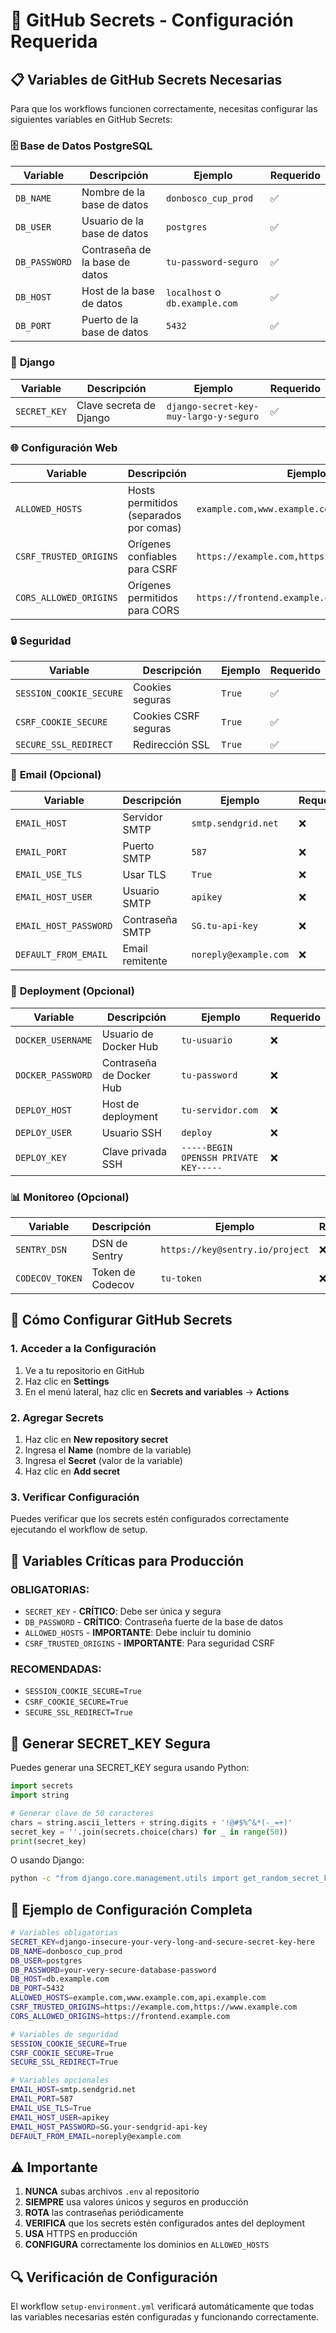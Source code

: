 # 🔐 GitHub Secrets - Configuración Requerida

## 📋 Variables de GitHub Secrets Necesarias

Para que los workflows funcionen correctamente, necesitas configurar las siguientes variables en GitHub Secrets:

### 🗄️ **Base de Datos PostgreSQL**

| Variable | Descripción | Ejemplo | Requerido |
|----------|-------------|---------|-----------|
| `DB_NAME` | Nombre de la base de datos | `donbosco_cup_prod` | ✅ |
| `DB_USER` | Usuario de la base de datos | `postgres` | ✅ |
| `DB_PASSWORD` | Contraseña de la base de datos | `tu-password-seguro` | ✅ |
| `DB_HOST` | Host de la base de datos | `localhost` o `db.example.com` | ✅ |
| `DB_PORT` | Puerto de la base de datos | `5432` | ✅ |

### 🔑 **Django**

| Variable | Descripción | Ejemplo | Requerido |
|----------|-------------|---------|-----------|
| `SECRET_KEY` | Clave secreta de Django | `django-secret-key-muy-largo-y-seguro` | ✅ |

### 🌐 **Configuración Web**

| Variable | Descripción | Ejemplo | Requerido |
|----------|-------------|---------|-----------|
| `ALLOWED_HOSTS` | Hosts permitidos (separados por comas) | `example.com,www.example.com` | ✅ |
| `CSRF_TRUSTED_ORIGINS` | Orígenes confiables para CSRF | `https://example.com,https://www.example.com` | ✅ |
| `CORS_ALLOWED_ORIGINS` | Orígenes permitidos para CORS | `https://frontend.example.com` | ✅ |

### 🔒 **Seguridad**

| Variable | Descripción | Ejemplo | Requerido |
|----------|-------------|---------|-----------|
| `SESSION_COOKIE_SECURE` | Cookies seguras | `True` | ✅ |
| `CSRF_COOKIE_SECURE` | Cookies CSRF seguras | `True` | ✅ |
| `SECURE_SSL_REDIRECT` | Redirección SSL | `True` | ✅ |

### 📧 **Email (Opcional)**

| Variable | Descripción | Ejemplo | Requerido |
|----------|-------------|---------|-----------|
| `EMAIL_HOST` | Servidor SMTP | `smtp.sendgrid.net` | ❌ |
| `EMAIL_PORT` | Puerto SMTP | `587` | ❌ |
| `EMAIL_USE_TLS` | Usar TLS | `True` | ❌ |
| `EMAIL_HOST_USER` | Usuario SMTP | `apikey` | ❌ |
| `EMAIL_HOST_PASSWORD` | Contraseña SMTP | `SG.tu-api-key` | ❌ |
| `DEFAULT_FROM_EMAIL` | Email remitente | `noreply@example.com` | ❌ |

### 🚀 **Deployment (Opcional)**

| Variable | Descripción | Ejemplo | Requerido |
|----------|-------------|---------|-----------|
| `DOCKER_USERNAME` | Usuario de Docker Hub | `tu-usuario` | ❌ |
| `DOCKER_PASSWORD` | Contraseña de Docker Hub | `tu-password` | ❌ |
| `DEPLOY_HOST` | Host de deployment | `tu-servidor.com` | ❌ |
| `DEPLOY_USER` | Usuario SSH | `deploy` | ❌ |
| `DEPLOY_KEY` | Clave privada SSH | `-----BEGIN OPENSSH PRIVATE KEY-----` | ❌ |

### 📊 **Monitoreo (Opcional)**

| Variable | Descripción | Ejemplo | Requerido |
|----------|-------------|---------|-----------|
| `SENTRY_DSN` | DSN de Sentry | `https://key@sentry.io/project` | ❌ |
| `CODECOV_TOKEN` | Token de Codecov | `tu-token` | ❌ |

## 🔧 **Cómo Configurar GitHub Secrets**

### 1. **Acceder a la Configuración**
1. Ve a tu repositorio en GitHub
2. Haz clic en **Settings**
3. En el menú lateral, haz clic en **Secrets and variables** → **Actions**

### 2. **Agregar Secrets**
1. Haz clic en **New repository secret**
2. Ingresa el **Name** (nombre de la variable)
3. Ingresa el **Secret** (valor de la variable)
4. Haz clic en **Add secret**

### 3. **Verificar Configuración**
Puedes verificar que los secrets estén configurados correctamente ejecutando el workflow de setup.

## 🚨 **Variables Críticas para Producción**

### **OBLIGATORIAS:**
- `SECRET_KEY` - **CRÍTICO**: Debe ser única y segura
- `DB_PASSWORD` - **CRÍTICO**: Contraseña fuerte de la base de datos
- `ALLOWED_HOSTS` - **IMPORTANTE**: Debe incluir tu dominio
- `CSRF_TRUSTED_ORIGINS` - **IMPORTANTE**: Para seguridad CSRF

### **RECOMENDADAS:**
- `SESSION_COOKIE_SECURE=True`
- `CSRF_COOKIE_SECURE=True`
- `SECURE_SSL_REDIRECT=True`

## 🔐 **Generar SECRET_KEY Segura**

Puedes generar una SECRET_KEY segura usando Python:

```python
import secrets
import string

# Generar clave de 50 caracteres
chars = string.ascii_letters + string.digits + '!@#$%^&*(-_=+)'
secret_key = ''.join(secrets.choice(chars) for _ in range(50))
print(secret_key)
```

O usando Django:

```bash
python -c "from django.core.management.utils import get_random_secret_key; print(get_random_secret_key())"
```

## 📝 **Ejemplo de Configuración Completa**

```bash
# Variables obligatorias
SECRET_KEY=django-insecure-your-very-long-and-secure-secret-key-here
DB_NAME=donbosco_cup_prod
DB_USER=postgres
DB_PASSWORD=your-very-secure-database-password
DB_HOST=db.example.com
DB_PORT=5432
ALLOWED_HOSTS=example.com,www.example.com,api.example.com
CSRF_TRUSTED_ORIGINS=https://example.com,https://www.example.com
CORS_ALLOWED_ORIGINS=https://frontend.example.com

# Variables de seguridad
SESSION_COOKIE_SECURE=True
CSRF_COOKIE_SECURE=True
SECURE_SSL_REDIRECT=True

# Variables opcionales
EMAIL_HOST=smtp.sendgrid.net
EMAIL_PORT=587
EMAIL_USE_TLS=True
EMAIL_HOST_USER=apikey
EMAIL_HOST_PASSWORD=SG.your-sendgrid-api-key
DEFAULT_FROM_EMAIL=noreply@example.com
```

## ⚠️ **Importante**

1. **NUNCA** subas archivos `.env` al repositorio
2. **SIEMPRE** usa valores únicos y seguros en producción
3. **ROTA** las contraseñas periódicamente
4. **VERIFICA** que los secrets estén configurados antes del deployment
5. **USA** HTTPS en producción
6. **CONFIGURA** correctamente los dominios en `ALLOWED_HOSTS`

## 🔍 **Verificación de Configuración**

El workflow `setup-environment.yml` verificará automáticamente que todas las variables necesarias estén configuradas y funcionando correctamente.
